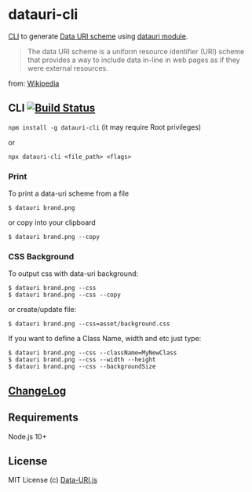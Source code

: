 # datauri-cli

[CLI](#cli) to generate [Data URI scheme](http://en.wikipedia.org/wiki/Data_URI_scheme) using [datauri module](http://npm.im/datauri).

> The data URI scheme is a uniform resource identifier (URI) scheme that provides a way to include data in-line in web pages as if they were external resources.

from: [Wikipedia](http://en.wikipedia.org/wiki/Data_URI_scheme)

## CLI [![Build Status](https://github.com/data-uri/datauri/actions/workflows/main.yml/badge.svg?branch=main)](https://github.com/data-uri/datauri/actions/workflows/main.yml?query=branch%3Amain)

`npm install -g datauri-cli` (it may require Root privileges)

or

`npx datauri-cli <file_path> <flags>`

### Print

To print a data-uri scheme from a file

```CLI
$ datauri brand.png
```

or copy into your clipboard

```CLI
$ datauri brand.png --copy
```

### CSS Background

To output css with data-uri background:

```CLI
$ datauri brand.png --css
$ datauri brand.png --css --copy
```

or create/update file:

```CLI
$ datauri brand.png --css=asset/background.css
```

If you want to define a Class Name, width and etc just type:

```CLI
$ datauri brand.png --css --className=MyNewClass
$ datauri brand.png --css --width --height
$ datauri brand.png --css --backgroundSize
```

## [ChangeLog](https://github.com/data-uri/datauri/releases)

## Requirements

Node.js 10+

## License

MIT License
(c) [Data-URI.js](http://github.com/data-uri)
